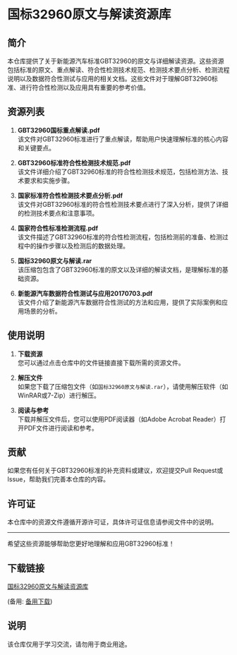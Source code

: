 # 国标32960原文与解读资源库

## 简介

本仓库提供了关于新能源汽车标准GBT32960的原文与详细解读资源。这些资源包括标准的原文、重点解读、符合性检测技术规范、检测技术要点分析、检测流程说明以及数据符合性测试与应用的相关文档。这些文件对于理解GBT32960标准、进行符合性检测以及应用具有重要的参考价值。

## 资源列表

1. **GBT32960国标重点解读.pdf**  
   该文件对GBT32960标准进行了重点解读，帮助用户快速理解标准的核心内容和关键要点。

2. **GBT32960标准符合性检测技术规范.pdf**  
   该文件详细介绍了GBT32960标准的符合性检测技术规范，包括检测方法、技术要求和实施步骤。

3. **国家标准符合性检测技术要点分析.pdf**  
   该文件对GBT32960标准的符合性检测技术要点进行了深入分析，提供了详细的检测技术要点和注意事项。

4. **国家符合性标准检测流程.pdf**  
   该文件描述了GBT32960标准的符合性检测流程，包括检测前的准备、检测过程中的操作步骤以及检测后的数据处理。

5. **国标32960原文与解读.rar**  
   该压缩包包含了GBT32960标准的原文以及详细的解读文档，是理解标准的基础资源。

6. **新能源汽车数据符合性测试与应用20170703.pdf**  
   该文件介绍了新能源汽车数据符合性测试的方法和应用，提供了实际案例和应用场景的分析。

## 使用说明

1. **下载资源**  
   您可以通过点击仓库中的文件链接直接下载所需的资源文件。

2. **解压文件**  
   如果您下载了压缩包文件（如`国标32960原文与解读.rar`），请使用解压软件（如WinRAR或7-Zip）进行解压。

3. **阅读与参考**  
   下载并解压文件后，您可以使用PDF阅读器（如Adobe Acrobat Reader）打开PDF文件进行阅读和参考。

## 贡献

如果您有任何关于GBT32960标准的补充资料或建议，欢迎提交Pull Request或Issue，帮助我们完善本仓库的内容。

## 许可证

本仓库中的资源文件遵循开源许可证，具体许可证信息请参阅文件中的说明。

---

希望这些资源能够帮助您更好地理解和应用GBT32960标准！

## 下载链接
[国标32960原文与解读资源库](https://pan.quark.cn/s/88c2b9c251e2) 

(备用: [备用下载](https://pan.baidu.com/s/1DndhSnvR0DhRUQgiMXvC0w?pwd=1234))

## 说明

该仓库仅用于学习交流，请勿用于商业用途。

